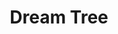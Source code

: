 ---
pid: llg81
title: Dream Tree
location_transcription: in any park in Germantown or Philly
coordinates: "[-75.176900991934, 40.051730710816]"
zipcode: '18966'
gen_neighborhood: 
neighborhood: 
outside_phl: 'Southampton PA '
age: '16'
age_range: 13-19
instagram: 
image_file_name: llg_81.jpg
proposal_transcription: |-
  sculpted

  little hooks to hang papers off of

  people in the community write their dreams and wishes to hang on the tree (community effort; can be renewed/replaced every month or so)

  * dreams + wishes about the community and important events taking place nowadays
topic: Neighborhoods,Unity,Uplifting,Youth
topic_summary: 0, 0, 0, 0
type: Interactive,Tree,Shrine,Sculpture Statue
keywords_other: dreams, wishes, community, suggestions, future
credit: Jessica Young
image_labels: 
twitter: 
facebook: 
permalink: "/monuments/llg81/"
layout: item-page
---